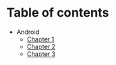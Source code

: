 # Table of contents

* Android
    * [Chapter 1](android/Chapter1.md)
    * [Chapter 2](android/Chapter2.md)
    * [Chapter 3](android/Chapter3.md)


